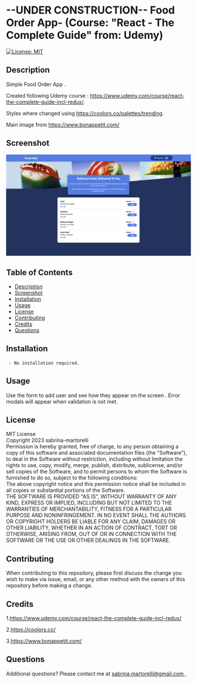 # --UNDER CONSTRUCTION-- Food Order App- (Course: "React - The Complete Guide" from: Udemy)

[![License: MIT](https://img.shields.io/badge/License-MIT-yellow.svg)](https://opensource.org/licenses/MIT)

## Description

Simple Food Order App . 

Created following Udemy course : https://www.udemy.com/course/react-the-complete-guide-incl-redux/.

Styles where changed using https://coolors.co/palettes/trending.

Main image from https://www.bonappetit.com/

## Screenshot

![screenshot](./src/assets/screenshot.png)



## Table of Contents   
  - [Description](#description) 
  - [Screenshot](#screenshot) 
  - [Installation](#installation) 
  - [Usage](#usage)
  - [License](#license)
  - [Contributing](#contributing)
  - [Credits](#credits)
  - [Questions](#questions)

##  Installation 

     - No installation required.

##  Usage 

Use the form to add user and see how they appear on the screen . Error modals will appear when validation is not met. 


##  License 
MIT License   
                        Copyright 2023 sabrina-martorelli   
                        Permission is hereby granted, free of charge, to any person obtaining a copy of this software and associated documentation files (the "Software"), to deal in the Software without restriction, including without limitation the rights to use, copy, modify, merge, publish, distribute, sublicense, and/or sell copies of the Software, and to permit persons to whom the Software is furnished to do so, subject to the following conditions:  
                        The above copyright notice and this permission notice shall be included in all copies or substantial portions of the Software.   
                        THE SOFTWARE IS PROVIDED "AS IS", WITHOUT WARRANTY OF ANY KIND, EXPRESS OR IMPLIED, INCLUDING BUT NOT LIMITED TO THE WARRANTIES OF MERCHANTABILITY, FITNESS FOR A PARTICULAR PURPOSE AND NONINFRINGEMENT. IN NO EVENT SHALL THE AUTHORS OR COPYRIGHT HOLDERS BE LIABLE FOR ANY CLAIM, DAMAGES OR OTHER LIABILITY, WHETHER IN AN ACTION OF CONTRACT, TORT OR OTHERWISE, ARISING FROM, OUT OF OR IN CONNECTION WITH THE SOFTWARE OR THE USE OR OTHER DEALINGS IN THE SOFTWARE.
##  Contributing 
When contributing to this repository, please first discuss the change you wish to make via issue, email, or any other method with the owners of this repository before making a change.

##  Credits

1.https://www.udemy.com/course/react-the-complete-guide-incl-redux/

2.https://coolors.co/

3.https://www.bonappetit.com/

##  Questions

 Additional questions? Please contact me at [sabrina.martorelli@gmail.com ](mailto:sabrina.martorelli@gmail.com).